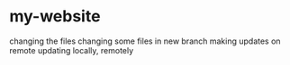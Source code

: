 # my-website
changing the files
changing some files in new branch
making updates on remote
updating locally, remotely
